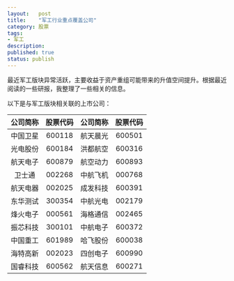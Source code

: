 ```yaml
---
layout:   post
title:    "军工行业重点覆盖公司"
category: 股票 
tags:     
- 军工
description: 
published: true
status: publish
---
```

最近军工版块异常活跃，主要收益于资产重组可能带来的升值空间提升。根据最近阅读的一些研报，我整理了一些相关的信息。
 
以下是与军工版块相关联的上市公司：
<!-- more -->
 
  公司简称 | 股票代码 |  公司简称 | 股票代码  
  :------: | :-------:|  :------: | :-------: 
  中国卫星 | 600118   |  航天晨光 | 600501  
  光电股份 | 600184   |  洪都航空 | 600316 
  航天电子 | 600879   |  航空动力 | 600893  
  卫士通   | 002268   |  中航飞机 | 000768 
  航天电器 | 002025   |  成发科技 | 600391  
  东华测试 | 300354   |  中航光电 | 002179  
  烽火电子 | 000561   |  海格通信 | 002465  
  振芯科技 | 300101   |  中航电子 | 600372 
  中国重工 | 601989   |  哈飞股份 | 600038 
  海特高新 | 002023   |  四创电子 | 600990
  国睿科技 | 600562   |  航天信息 | 600271
